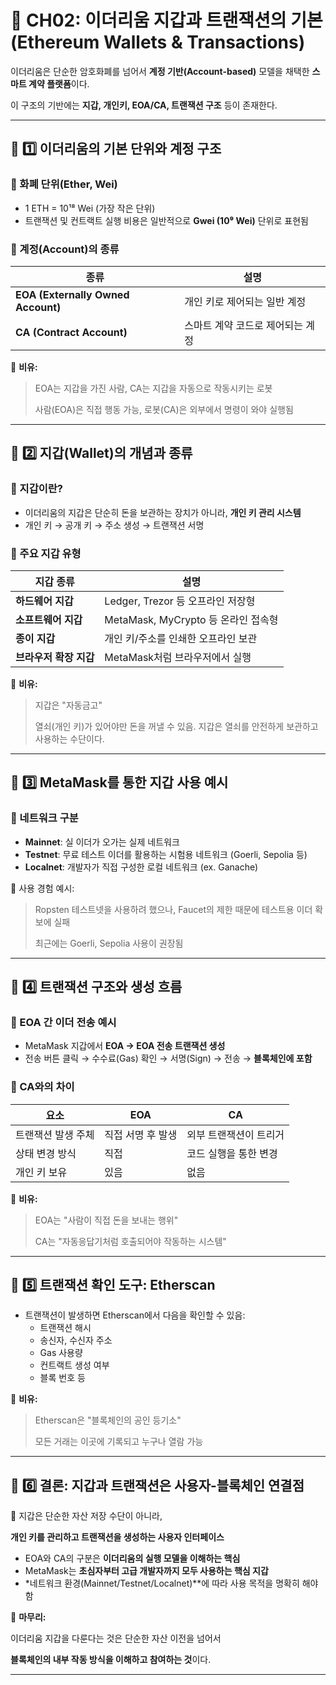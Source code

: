 # **📌 CH02: 이더리움 지갑과 트랜잭션의 기본 (Ethereum Wallets & Transactions)**

이더리움은 단순한 암호화폐를 넘어서 **계정 기반(Account-based)** 모델을 채택한 **스마트 계약 플랫폼**이다.

이 구조의 기반에는 **지갑, 개인키, EOA/CA, 트랜잭션 구조** 등이 존재한다.

---

## **📌 1️⃣ 이더리움의 기본 단위와 계정 구조**

### **🔹 화폐 단위(Ether, Wei)**

- 1 ETH = 10¹⁸ Wei (가장 작은 단위)
- 트랜잭션 및 컨트랙트 실행 비용은 일반적으로 **Gwei (10⁹ Wei)** 단위로 표현됨

### **🔹 계정(Account)의 종류**

| 종류                               | 설명                             |
| ---------------------------------- | -------------------------------- |
| **EOA (Externally Owned Account)** | 개인 키로 제어되는 일반 계정     |
| **CA (Contract Account)**          | 스마트 계약 코드로 제어되는 계정 |

📌 **비유:**

> EOA는 지갑을 가진 사람, CA는 지갑을 자동으로 작동시키는 로봇
>
> 사람(EOA)은 직접 행동 가능, 로봇(CA)은 외부에서 명령이 와야 실행됨

---

## **📌 2️⃣ 지갑(Wallet)의 개념과 종류**

### **🔹 지갑이란?**

- 이더리움의 지갑은 단순히 돈을 보관하는 장치가 아니라, **개인 키 관리 시스템**
- 개인 키 → 공개 키 → 주소 생성 → 트랜잭션 서명

### **💼 주요 지갑 유형**

| 지갑 종류              | 설명                                |
| ---------------------- | ----------------------------------- |
| **하드웨어 지갑**      | Ledger, Trezor 등 오프라인 저장형   |
| **소프트웨어 지갑**    | MetaMask, MyCrypto 등 온라인 접속형 |
| **종이 지갑**          | 개인 키/주소를 인쇄한 오프라인 보관 |
| **브라우저 확장 지갑** | MetaMask처럼 브라우저에서 실행      |

📌 **비유:**

> 지갑은 "자동금고"
>
> 열쇠(개인 키)가 있어야만 돈을 꺼낼 수 있음. 지갑은 열쇠를 안전하게 보관하고 사용하는 수단이다.

---

## **📌 3️⃣ MetaMask를 통한 지갑 사용 예시**

### **🔹 네트워크 구분**

- **Mainnet**: 실 이더가 오가는 실제 네트워크
- **Testnet**: 무료 테스트 이더를 활용하는 시험용 네트워크 (Goerli, Sepolia 등)
- **Localnet**: 개발자가 직접 구성한 로컬 네트워크 (ex. Ganache)

📌 사용 경험 예시:

> Ropsten 테스트넷을 사용하려 했으나, Faucet의 제한 때문에 테스트용 이더 확보에 실패
>
> 최근에는 Goerli, Sepolia 사용이 권장됨

---

## **📌 4️⃣ 트랜잭션 구조와 생성 흐름**

### **🔹 EOA 간 이더 전송 예시**

- MetaMask 지갑에서 **EOA → EOA 전송 트랜잭션 생성**
- 전송 버튼 클릭 → 수수료(Gas) 확인 → 서명(Sign) → 전송 → **블록체인에 포함**

### **🔹 CA와의 차이**

| 요소               | EOA               | CA                     |
| ------------------ | ----------------- | ---------------------- |
| 트랜잭션 발생 주체 | 직접 서명 후 발생 | 외부 트랜잭션이 트리거 |
| 상태 변경 방식     | 직접              | 코드 실행을 통한 변경  |
| 개인 키 보유       | 있음              | 없음                   |

📌 **비유:**

> EOA는 "사람이 직접 돈을 보내는 행위"
>
> CA는 "자동응답기처럼 호출되어야 작동하는 시스템"

---

## **📌 5️⃣ 트랜잭션 확인 도구: Etherscan**

- 트랜잭션이 발생하면 Etherscan에서 다음을 확인할 수 있음:
  - 트랜잭션 해시
  - 송신자, 수신자 주소
  - Gas 사용량
  - 컨트랙트 생성 여부
  - 블록 번호 등

📌 **비유:**

> Etherscan은 "블록체인의 공인 등기소"
>
> 모든 거래는 이곳에 기록되고 누구나 열람 가능

---

## **📌 6️⃣ 결론: 지갑과 트랜잭션은 사용자-블록체인 연결점**

📌 지갑은 단순한 자산 저장 수단이 아니라,

**개인 키를 관리하고 트랜잭션을 생성하는 사용자 인터페이스**

- EOA와 CA의 구분은 **이더리움의 실행 모델을 이해하는 핵심**
- MetaMask는 **초심자부터 고급 개발자까지 모두 사용하는 핵심 지갑**
- \*네트워크 환경(Mainnet/Testnet/Localnet)\*\*에 따라 사용 목적을 명확히 해야 함

🚀 **마무리:**

이더리움 지갑을 다룬다는 것은 단순한 자산 이전을 넘어서

**블록체인의 내부 작동 방식을 이해하고 참여하는 것**이다.

---
